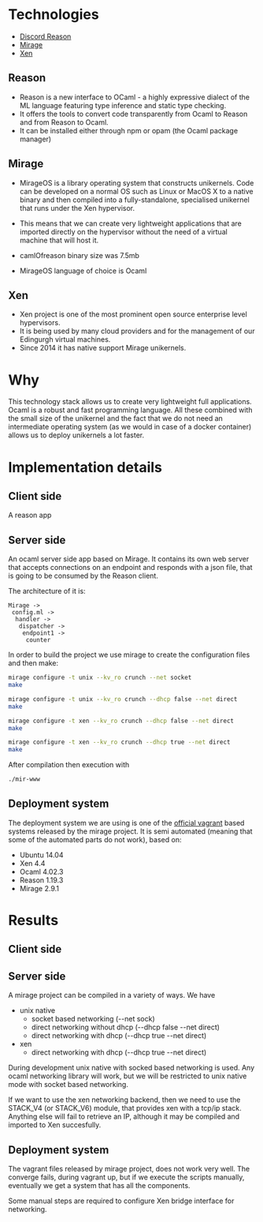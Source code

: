 # Technologies

* [Discord Reason](https://facebook.github.io/reason/)
* [Mirage](https://mirage.io)
* [Xen](https://www.xenproject.org/)

## Reason

* Reason is a new interface to OCaml - a highly expressive dialect of the ML language featuring type inference and static type checking.
* It offers the tools to convert code transparently from Ocaml to Reason and from Reason to Ocaml.
* It can be installed either through npm or opam (the Ocaml package manager)

## Mirage

* MirageOS is a library operating system that constructs unikernels. Code can be developed on a normal OS such as Linux or MacOS X to a native binary and then compiled into a fully-standalone, specialised unikernel that runs under the Xen hypervisor.

* This means that we can create very lightweight applications that are imported directly on the hypervisor without the need of a virtual machine that will host it.
* camlOfreason binary size was 7.5mb
* MirageOS language of choice is Ocaml

## Xen

* Xen project is one of the most prominent open source enterprise level hypervisors.
* It is being used by many cloud providers and for the management of our Edingurgh virtual machines.
* Since 2014 it has native support Mirage unikernels.

# Why

This technology stack allows us to create very lightweight full applications. Ocaml is a robust and fast programming language.
All these combined with the small size of the unikernel and the fact that we do not need an intermediate operating system (as we would in case of a docker container) allows us to deploy unikernels a lot faster.


# Implementation details

## Client side

A reason app

## Server side

An ocaml server side app based on Mirage. It contains its own web server that accepts connections on an endpoint and responds with a json file, that is going to be consumed by the Reason client.

The architecture of it is:
```
Mirage ->
 config.ml ->
  handler ->
   dispatcher ->
    endpoint1 ->
     counter
```   


In order to build the project we use mirage to create the configuration files and then make:

```bash
mirage configure -t unix --kv_ro crunch --net socket
make
```
```bash
mirage configure -t unix --kv_ro crunch --dhcp false --net direct
make
```

```bash
mirage configure -t xen --kv_ro crunch --dhcp false --net direct
make
```


```bash
mirage configure -t xen --kv_ro crunch --dhcp true --net direct
make
```

After compilation then execution with
```bash
./mir-www
```
  

## Deployment system

The deployment system we are using is one of the [official vagrant](https://github.com/mirage/mirage-vagrant-vms) based systems released by the mirage project. It is semi automated (meaning that some of the automated parts do not work), based on:

* Ubuntu 14.04
* Xen 4.4
* Ocaml 4.02.3
* Reason 1.19.3
* Mirage 2.9.1


# Results

## Client side

## Server side

A mirage project can be compiled in a variety of ways. We have
* unix native
  * socket based networking (--net sock)
  * direct networking without dhcp (--dhcp false --net direct)
  * direct networking with dhcp (--dhcp true --net direct)
* xen
  * direct networking with dhcp (--dhcp true --net direct)

During development unix native with socked based networking is used. Any ocaml networking library will work, but we will be restricted to unix native mode with socket based networking.

If we want to use the xen networking backend, then we need to use the STACK_V4 (or STACK_V6) module, that provides xen with a tcp/ip stack. Anything else will fail to retrieve an IP, although it may be compiled and imported to Xen succesfully.


## Deployment system

The vagrant files released by mirage project, does not work very well. The converge fails, during vagrant up, but if we execute the scripts manually, eventually we get a system that has all the components.

Some manual steps are required to configure Xen bridge interface for networking.
